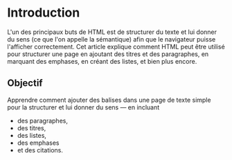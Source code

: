 # Introduction

L'un des principaux buts de HTML est de structurer du texte et lui donner du sens (ce que l'on appelle la sémantique) afin que le navigateur puisse l'afficher correctement. Cet article explique comment HTML peut être utilisé pour structurer une page en ajoutant des titres et des paragraphes, en marquant des emphases, en créant des listes, et bien plus encore.

## Objectif

Apprendre comment ajouter des balises dans une page de texte simple pour la structurer et lui donner du sens — en incluant 
- des paragraphes, 
- des titres, 
- des listes, 
- des emphases 
- et des citations.
